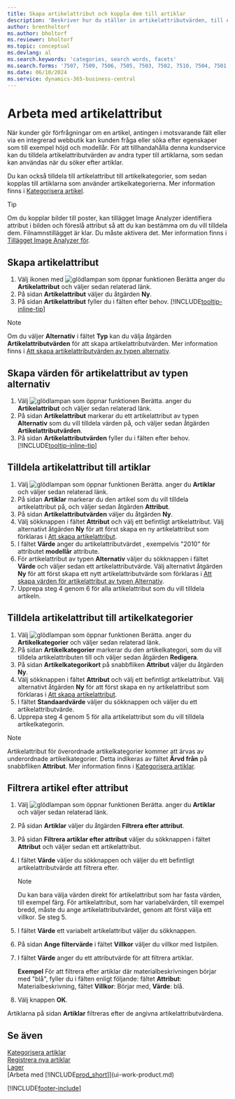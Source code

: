 ```yaml
---
title: Skapa artikelattribut och koppla dem till artiklar
description: 'Beskriver hur du ställer in artikelattributvärden, till exempel som kan användas som sökord och tilldela dem till artiklar och artikelkategorier.'
author: brentholtorf
ms.author: bholtorf
ms.reviewer: bholtorf
ms.topic: conceptual
ms.devlang: al
ms.search.keywords: 'categories, search words, facets'
ms.search.forms: '7507, 7509, 7506, 7505, 7503, 7502, 7510, 7504, 7501, 7500, 9110, 5734, 7508'
ms.date: 06/10/2024
ms.service: dynamics-365-business-central
---
```

# <a name="work-with-item-attributes"></a>Arbeta med artikelattribut

När kunder gör förfrågningar om en artikel, antingen i motsvarande fält eller via en integrerad webbutik kan kunden fråga eller söka efter egenskaper som till exempel höjd och modellår. För att tillhandahålla denna kundservice kan du tilldela artikelattributvärden av andra typer till artiklarna, som sedan kan användas när du söker efter artiklar.

Du kan också tilldela till artikelattribut till artikelkategorier, som sedan kopplas till artiklarna som använder artikelkategorierna. Mer information finns i [Kategorisera artikel](inventory-how-categorize-items.md).

> [!TIP]  
> Om du kopplar bilder till poster, kan tillägget Image Analyzer identifiera attribut i bilden och föreslå attribut så att du kan bestämma om du vill tilldela dem. Filnamnstillägget är klar. Du måste aktivera det. Mer information finns i [Tillägget Image Analyzer för](ui-extensions-image-analyzer.md).

## <a name="create-item-attributes"></a>Skapa artikelattribut

1. Välj ikonen med ![glödlampan som öppnar funktionen Berätta](media/ui-search/search_small.png "Berätta för mig vad du vill göra") anger du **Artikelattribut** och väljer sedan relaterad länk.
2. På sidan **Artikelattribut** väljer du åtgärden **Ny**.
3. På sidan **Artikelattribut** fyller du i fälten efter behov. [!INCLUDE[tooltip-inline-tip](includes/tooltip-inline-tip_md.md)]

> [!NOTE]  
> Om du väljer **Alternativ** i fältet **Typ** kan du välja åtgärden **Artikelattributvärden** för att skapa artikelattributvärden. Mer information finns i [Att skapa artikelattributvärden av typen alternativ](inventory-how-work-item-attributes.md#create-values-for-item-attributes-of-type-option).  

## <a name="create-values-for-item-attributes-of-type-option"></a>Skapa värden för artikelattribut av typen alternativ

1. Välj ![glödlampan som öppnar funktionen Berätta.](media/ui-search/search_small.png "Berätta för mig vad du vill göra") anger du **Artikelattribut** och väljer sedan relaterad länk.
2. På sidan **Artikelattribut** markerar du ett artikelattribut av typen **Alternativ** som du vill tilldela värden på, och väljer sedan åtgärden **Artikelattributvärden**.
3. På sidan **Artikelattributvärden** fyller du i fälten efter behov. [!INCLUDE[tooltip-inline-tip](includes/tooltip-inline-tip_md.md)]

## <a name="assign-item-attributes-to-items"></a>Tilldela artikelattribut till artiklar

1. Välj ![glödlampan som öppnar funktionen Berätta.](media/ui-search/search_small.png "Berätta vad du vill göra") anger du **Artiklar** och väljer sedan relaterad länk.
2. På sidan **Artiklar** markerar du den artikel som du vill tilldela artikelattribut på, och väljer sedan åtgärden **Attribut**.
3. På sidan **Artikelattributvärden** väljer du åtgärden **Ny**.
4. Välj sökknappen i fältet **Attribut** och välj ett befintligt artikelattribut. Välj alternativt åtgärden **Ny** för att först skapa en ny artikelattribut som förklaras i [Att skapa artikelattribut](inventory-how-work-item-attributes.md#create-item-attributes).
5. I fältet **Värde** anger du artikelattributvärdet , exempelvis "2010" för attributet **modellår** attribute.
6. För artikelattribut av typen **Alternativ** väljer du sökknappen i fältet **Värde** och väljer sedan ett artikelattributvärde. Välj alternativt åtgärden **Ny** för att först skapa ett nytt artikelattributvärde som förklaras i [Att skapa värden för artikelattribut av typen Alternativ](inventory-how-work-item-attributes.md#assign-item-attributes-to-items).
7. Upprepa steg 4 genom 6 för alla artikelattribut som du vill tilldela artikeln.

## <a name="assign-item-attributes-to-item-categories"></a>Tilldela artikelattribut till artikelkategorier

1. Välj ![glödlampan som öppnar funktionen Berätta.](media/ui-search/search_small.png "Berätta vad du vill göra") anger du **Artikelkategorier** och väljer sedan relaterad länk.
2. På sidan **Artikelkategorier** markerar du den artikelkategori, som du vill tilldela artikelattributen till och väljer sedan åtgärden **Redigera**.
3. På sidan **Artikelkategorikort** på snabbfliken **Attribut** väljer du åtgärden **Ny**.
4. Välj sökknappen i fältet **Attribut** och välj ett befintligt artikelattribut. Välj alternativt åtgärden **Ny** för att först skapa en ny artikelattribut som förklaras i [Att skapa artikelattribut](inventory-how-work-item-attributes.md#create-item-attributes).
5. I fältet **Standaardvärde** väljer du sökknappen och väljer du ett artikelattributvärde.
6. Upprepa steg 4 genom 5 för alla artikelattribut som du vill tilldela artikelkategorin.

> [!NOTE]  
> Artikelattribut för överordnade artikelkategorier kommer att ärvas av underordnade artikelkategorier. Detta indikeras av fältet **Ärvd från** på snabbfliken **Attribut**. Mer information finns i [Kategorisera artiklar](inventory-how-categorize-items.md).

## <a name="filter-by-item-attributes"></a>Filtrera artikel efter attribut

1. Välj ![glödlampan som öppnar funktionen Berätta.](media/ui-search/search_small.png "Berätta vad du vill göra") anger du **Artiklar** och väljer sedan relaterad länk.
2. På sidan **Artiklar** väljer du åtgärden **Filtrera efter attribut**.
3. På sidan **Filtrera artiklar efter attribut** väljer du sökknappen i fältet **Attribut** och väljer sedan ett artikelattribut.
4. I fältet **Värde** väljer du sökknappen och väljer du ett befintligt artikelattributvärde att filtrera efter.

    > [!NOTE]  
    > Du kan bara välja värden direkt för artikelattribut som har fasta värden, till exempel färg. För artikelattribut, som har variabelvärden, till exempel bredd, måste du ange artikelattributvärdet, genom att först välja ett villkor. Se steg 5.
5. I fältet **Värde** ett variabelt artikelattribut väljer du sökknappen.
6. På sidan **Ange filtervärde** i fältet **Villkor** väljer du villkor med listpilen.
7. I fältet **Värde** anger du ett attributvärde för att filtrera artiklar.

    **Exempel** För att filtrera efter artiklar där materialbeskrivningen börjar med "blå", fyller du i fälten enligt följande: fältet **Attribut**: Materialbeskrivning, fältet **Villkor**: Börjar med, **Värde**: blå.
8. Välj knappen **OK**.

Artiklarna på sidan **Artiklar** filtreras efter de angivna artikelattributvärdena.

## <a name="see-also"></a>Se även

[Kategorisera artiklar](inventory-how-categorize-items.md)    
[Registrera nya artiklar](inventory-how-register-new-items.md)    
[Lager](inventory-manage-inventory.md)  
[Arbeta med [!INCLUDE[prod_short](includes/prod_short.md)]](ui-work-product.md)  


[!INCLUDE[footer-include](includes/footer-banner.md)]
